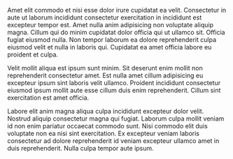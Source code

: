 Amet elit commodo et nisi esse dolor irure cupidatat ea velit. Consectetur in aute ut laborum incididunt consectetur exercitation in incididunt est excepteur tempor est. Amet nulla anim adipisicing non voluptate aliquip magna. Cillum qui do minim cupidatat dolor officia qui ut ullamco sit. Officia fugiat eiusmod nulla. Non tempor laborum ea dolore reprehenderit culpa eiusmod velit et nulla in laboris qui. Cupidatat ea amet officia labore eu proident et culpa.

Velit mollit aliqua est ipsum sunt minim. Sit deserunt enim mollit non reprehenderit consectetur amet. Est nulla amet cillum adipisicing eu excepteur ipsum sint laboris velit ullamco. Proident incididunt consectetur eiusmod ipsum mollit aute esse cillum duis enim reprehenderit. Cillum sint exercitation est amet officia.

Labore elit anim magna aliqua culpa incididunt excepteur dolor velit. Nostrud aliquip consectetur magna qui fugiat. Laborum culpa mollit veniam id non enim pariatur occaecat commodo sunt. Nisi commodo elit duis voluptate non ea nisi sint exercitation. Ex excepteur veniam laboris consectetur ad dolore reprehenderit id veniam excepteur ullamco amet in duis reprehenderit. Nulla culpa tempor aute ipsum.
